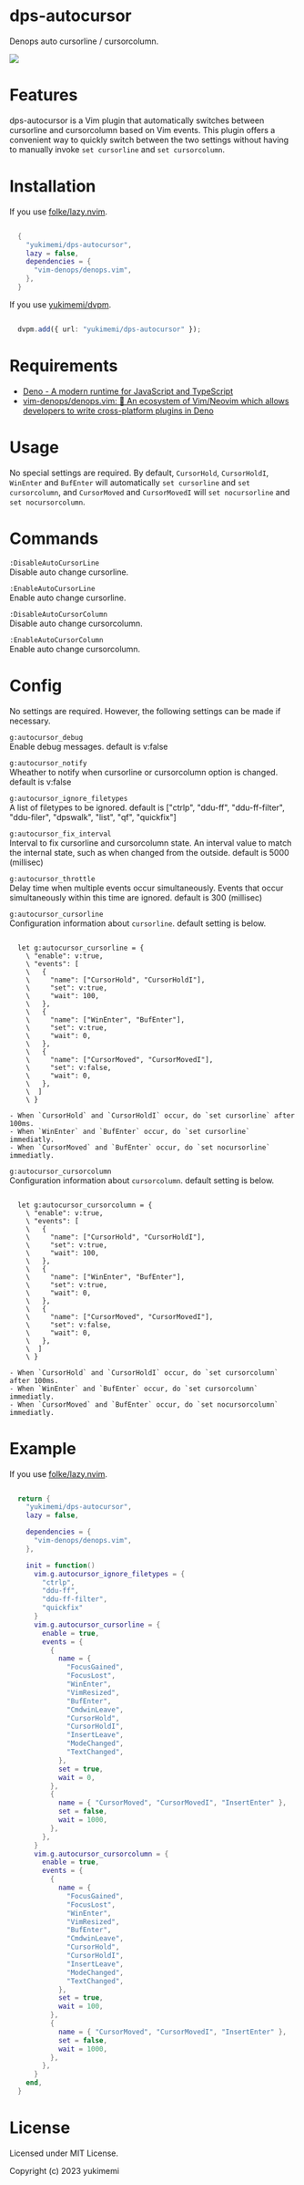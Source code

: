 # dps-autocursor

Denops auto cursorline / cursorcolumn.


<a href="https://asciinema.org/a/rRXjQa16Iwchj4NfaUTNPTFEs" target="_blank"><img src="https://asciinema.org/a/rRXjQa16Iwchj4NfaUTNPTFEs.svg" /></a>

# Features 

dps-autocursor is a Vim plugin that automatically switches between cursorline and cursorcolumn based on Vim events.
This plugin offers a convenient way to quickly switch between the two settings without having to manually invoke `set cursorline` and `set cursorcolumn`.

# Installation 

If you use [folke/lazy.nvim](https://github.com/folke/lazy.nvim).

```lua

  {
    "yukimemi/dps-autocursor",
    lazy = false,
    dependencies = {
      "vim-denops/denops.vim",
    },
  }

```

If you use [yukimemi/dvpm](https://github.com/yukimemi/dvpm).

```typescript

  dvpm.add({ url: "yukimemi/dps-autocursor" });

```

# Requirements 

- [Deno - A modern runtime for JavaScript and TypeScript](https://deno.land/)
- [vim-denops/denops.vim: 🐜 An ecosystem of Vim/Neovim which allows developers to write cross-platform plugins in Deno](https://github.com/vim-denops/denops.vim)
# Usage 

No special settings are required.
By default, `CursorHold`, `CursorHoldI`, `WinEnter` and `BufEnter` will automatically `set cursorline` and `set cursorcolumn`, and `CursorMoved` and `CursorMovedI` will `set nocursorline` and `set nocursorcolumn`.

# Commands 

`:DisableAutoCursorLine`                              
Disable auto change cursorline.

`:EnableAutoCursorLine`                                
Enable auto change cursorline.

`:DisableAutoCursorColumn`                          
Disable auto change cursorcolumn.

`:EnableAutoCursorColumn`                            
Enable auto change cursorcolumn.

# Config 

No settings are required. However, the following settings can be made if necessary.

`g:autocursor_debug`                                      
Enable debug messages.
default is v:false

`g:autocursor_notify`                                    
Wheather to notify when cursorline or cursorcolumn option is changed.
default is v:false

`g:autocursor_ignore_filetypes`                
A list of filetypes to be ignored.
default is ["ctrlp", "ddu-ff", "ddu-ff-filter", "ddu-filer", "dpswalk", "list", "qf", "quickfix"]

`g:autocursor_fix_interval`                        
Interval to fix cursorline and cursorcolumn state.
An interval value to match the internal state, such as when changed from the outside.
default is 5000 (millisec)

`g:autocursor_throttle`                                
Delay time when multiple events occur simultaneously.
Events that occur simultaneously within this time are ignored.
default is 300 (millisec)

`g:autocursor_cursorline`                            
Configuration information about `cursorline`.
default setting is below.

```vim

  let g:autocursor_cursorline = {
    \ "enable": v:true,
    \ "events": [
    \   {
    \     "name": ["CursorHold", "CursorHoldI"],
    \     "set": v:true,
    \     "wait": 100,
    \   },
    \   {
    \     "name": ["WinEnter", "BufEnter"],
    \     "set": v:true,
    \     "wait": 0,
    \   },
    \   {
    \     "name": ["CursorMoved", "CursorMovedI"],
    \     "set": v:false,
    \     "wait": 0,
    \   },
    \  ]
    \ }

```

    - When `CursorHold` and `CursorHoldI` occur, do `set cursorline` after 100ms.
    - When `WinEnter` and `BufEnter` occur, do `set cursorline` immediatly.
    - When `CursorMoved` and `BufEnter` occur, do `set nocursorline` immediatly.

`g:autocursor_cursorcolumn`                            
Configuration information about `cursorcolumn`.
default setting is below.

```vim

  let g:autocursor_cursorcolumn = {
    \ "enable": v:true,
    \ "events": [
    \   {
    \     "name": ["CursorHold", "CursorHoldI"],
    \     "set": v:true,
    \     "wait": 100,
    \   },
    \   {
    \     "name": ["WinEnter", "BufEnter"],
    \     "set": v:true,
    \     "wait": 0,
    \   },
    \   {
    \     "name": ["CursorMoved", "CursorMovedI"],
    \     "set": v:false,
    \     "wait": 0,
    \   },
    \  ]
    \ }

```

    - When `CursorHold` and `CursorHoldI` occur, do `set cursorcolumn` after 100ms.
    - When `WinEnter` and `BufEnter` occur, do `set cursorcolumn` immediatly.
    - When `CursorMoved` and `BufEnter` occur, do `set nocursorcolumn` immediatly.

# Example 

If you use [folke/lazy.nvim](https://github.com/folke/lazy.nvim).

```lua

  return {
    "yukimemi/dps-autocursor",
    lazy = false,

    dependencies = {
      "vim-denops/denops.vim",
    },

    init = function()
      vim.g.autocursor_ignore_filetypes = {
        "ctrlp",
        "ddu-ff",
        "ddu-ff-filter",
        "quickfix"
      }
      vim.g.autocursor_cursorline = {
        enable = true,
        events = {
          {
            name = {
              "FocusGained",
              "FocusLost",
              "WinEnter",
              "VimResized",
              "BufEnter",
              "CmdwinLeave",
              "CursorHold",
              "CursorHoldI",
              "InsertLeave",
              "ModeChanged",
              "TextChanged",
            },
            set = true,
            wait = 0,
          },
          {
            name = { "CursorMoved", "CursorMovedI", "InsertEnter" },
            set = false,
            wait = 1000,
          },
        },
      }
      vim.g.autocursor_cursorcolumn = {
        enable = true,
        events = {
          {
            name = {
              "FocusGained",
              "FocusLost",
              "WinEnter",
              "VimResized",
              "BufEnter",
              "CmdwinLeave",
              "CursorHold",
              "CursorHoldI",
              "InsertLeave",
              "ModeChanged",
              "TextChanged",
            },
            set = true,
            wait = 100,
          },
          {
            name = { "CursorMoved", "CursorMovedI", "InsertEnter" },
            set = false,
            wait = 1000,
          },
        },
      }
    end,
  }

```

# License 

Licensed under MIT License.

Copyright (c) 2023 yukimemi

